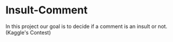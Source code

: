 # Insult-Comment
In this project our goal is to decide if a comment is an insult or not. (Kaggle's Contest)

